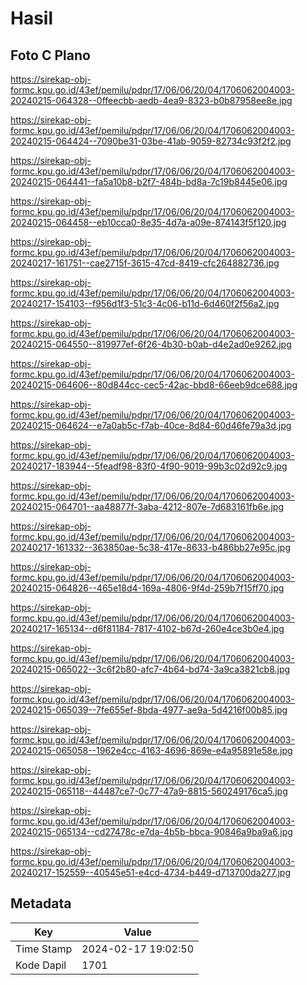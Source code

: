 # Hasil

## Foto C Plano

https://sirekap-obj-formc.kpu.go.id/43ef/pemilu/pdpr/17/06/06/20/04/1706062004003-20240215-064328--0ffeecbb-aedb-4ea9-8323-b0b87958ee8e.jpg

https://sirekap-obj-formc.kpu.go.id/43ef/pemilu/pdpr/17/06/06/20/04/1706062004003-20240215-064424--7090be31-03be-41ab-9059-82734c93f2f2.jpg

https://sirekap-obj-formc.kpu.go.id/43ef/pemilu/pdpr/17/06/06/20/04/1706062004003-20240215-064441--fa5a10b8-b2f7-484b-bd8a-7c19b8445e06.jpg

https://sirekap-obj-formc.kpu.go.id/43ef/pemilu/pdpr/17/06/06/20/04/1706062004003-20240215-064458--eb10cca0-8e35-4d7a-a09e-874143f5f120.jpg

https://sirekap-obj-formc.kpu.go.id/43ef/pemilu/pdpr/17/06/06/20/04/1706062004003-20240217-161751--cae2715f-3615-47cd-8419-cfc264882736.jpg

https://sirekap-obj-formc.kpu.go.id/43ef/pemilu/pdpr/17/06/06/20/04/1706062004003-20240217-154103--f956d1f3-51c3-4c06-b11d-6d460f2f56a2.jpg

https://sirekap-obj-formc.kpu.go.id/43ef/pemilu/pdpr/17/06/06/20/04/1706062004003-20240215-064550--819977ef-6f26-4b30-b0ab-d4e2ad0e9262.jpg

https://sirekap-obj-formc.kpu.go.id/43ef/pemilu/pdpr/17/06/06/20/04/1706062004003-20240215-064606--80d844cc-cec5-42ac-bbd8-66eeb9dce688.jpg

https://sirekap-obj-formc.kpu.go.id/43ef/pemilu/pdpr/17/06/06/20/04/1706062004003-20240215-064624--e7a0ab5c-f7ab-40ce-8d84-60d46fe79a3d.jpg

https://sirekap-obj-formc.kpu.go.id/43ef/pemilu/pdpr/17/06/06/20/04/1706062004003-20240217-183944--5feadf98-83f0-4f90-9019-99b3c02d92c9.jpg

https://sirekap-obj-formc.kpu.go.id/43ef/pemilu/pdpr/17/06/06/20/04/1706062004003-20240215-064701--aa48877f-3aba-4212-807e-7d683161fb6e.jpg

https://sirekap-obj-formc.kpu.go.id/43ef/pemilu/pdpr/17/06/06/20/04/1706062004003-20240217-161332--363850ae-5c38-417e-8633-b486bb27e95c.jpg

https://sirekap-obj-formc.kpu.go.id/43ef/pemilu/pdpr/17/06/06/20/04/1706062004003-20240215-064826--465e18d4-169a-4806-9f4d-259b7f15ff70.jpg

https://sirekap-obj-formc.kpu.go.id/43ef/pemilu/pdpr/17/06/06/20/04/1706062004003-20240217-165134--d6f81184-7817-4102-b67d-260e4ce3b0e4.jpg

https://sirekap-obj-formc.kpu.go.id/43ef/pemilu/pdpr/17/06/06/20/04/1706062004003-20240215-065022--3c6f2b80-afc7-4b64-bd74-3a9ca3821cb8.jpg

https://sirekap-obj-formc.kpu.go.id/43ef/pemilu/pdpr/17/06/06/20/04/1706062004003-20240215-065039--7fe655ef-8bda-4977-ae9a-5d4216f00b85.jpg

https://sirekap-obj-formc.kpu.go.id/43ef/pemilu/pdpr/17/06/06/20/04/1706062004003-20240215-065058--1962e4cc-4163-4696-869e-e4a95891e58e.jpg

https://sirekap-obj-formc.kpu.go.id/43ef/pemilu/pdpr/17/06/06/20/04/1706062004003-20240215-065118--44487ce7-0c77-47a9-8815-560249176ca5.jpg

https://sirekap-obj-formc.kpu.go.id/43ef/pemilu/pdpr/17/06/06/20/04/1706062004003-20240215-065134--cd27478c-e7da-4b5b-bbca-90846a9ba9a6.jpg

https://sirekap-obj-formc.kpu.go.id/43ef/pemilu/pdpr/17/06/06/20/04/1706062004003-20240217-152559--40545e51-e4cd-4734-b449-d713700da277.jpg


## Metadata

| Key        | Value               |
| ---------- | ------------------- |
| Time Stamp | 2024-02-17 19:02:50 |
| Kode Dapil | 1701                |



